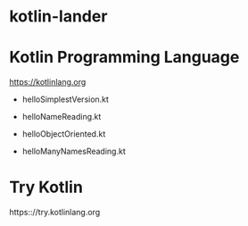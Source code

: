 # kotlin-lander

# Kotlin Programming Language
https://kotlinlang.org


- helloSimplestVersion.kt

- helloNameReading.kt

- helloObjectOriented.kt

- helloManyNamesReading.kt


# Try Kotlin
https:://try.kotlinlang.org

